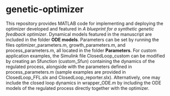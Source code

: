 # genetic-optimizer

This repository provides MATLAB code for implementing and deploying the optimizer developed and featured in _A blueprint for a synthetic genetic feedback optimizer_. Dynamical models featured in the manuscript are included in the folder **ODE models**. Parameters can be set by running the files optimizer_parameters.m, growth_parameters.m, and process_parameters.m, all located in the folder **Parameters**. For custom application examples, the Simulink file ClosedLoop_custom can be modified by creating an Sfunction (custom_Sfun) containing the dynamics of the regulated process, alongside with the parameters defined in process_parameters.m (sample examples are provided in ClosedLoop_FFL.slx and ClosedLoop_reporter.slx). Alternatively, one may include the closed loop dynamics in wrapper_ODE.m by including the ODE models of the regulated process directly together with the optimizer.
